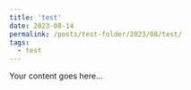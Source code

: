 ```yaml
---
title: 'test'
date: 2023-08-14
permalink: /posts/test-folder/2023/08/test/
tags:
  - test
---
```


Your content goes here...
